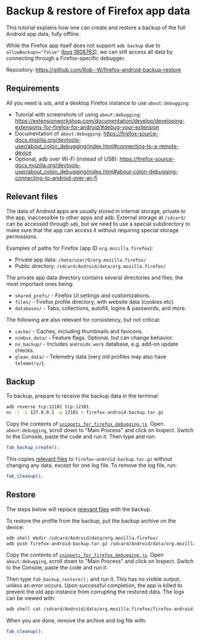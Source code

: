 # Backup & restore of Firefox app data

This tutorial explains how one can create and restore a backup of the full
Android app data, fully offline.

While the Firefox app itself does not support `adb backup` due to
`allowBackups="false"` ([bug 1808763](https://bugzilla.mozilla.org/show_bug.cgi?id=1808763)),
we can still access all data by connecting through a Firefox-specific debugger.

Repository: https://github.com/Rob--W/firefox-android-backup-restore

## Requirements

All you need is `adb`, and a desktop Firefox instance to use `about:debugging`:

- Tutorial with screenshots of using `about:debugging`: https://extensionworkshop.com/documentation/develop/developing-extensions-for-firefox-for-android/#debug-your-extension
- Documentation of `about:debugging`: https://firefox-source-docs.mozilla.org/devtools-user/about_colon_debugging/index.html#connecting-to-a-remote-device
- Optional, adb over Wi-Fi (instead of USB): https://firefox-source-docs.mozilla.org/devtools-user/about_colon_debugging/index.html#about-colon-debugging-connecting-to-android-over-wi-fi

## Relevant files

The data of Android apps are usually stored in internal storage, private to the
app, inaccessible to other apps and adb. External storage at `/sdcard/` can be
accessed through `adb`, but we need to use a special subdirectory to make sure
that the app can access it without requiring special storage permissions.

Examples of paths for Firefox (app ID `org.mozilla.firefox`):

- Private app data: `/data/user/0/org.mozilla.firefox/`
- Public directory: `/sdcard/Android/data/org.mozilla.firefox/`

The private app data directory contains several directories and files, the most
important ones being:

- `shared_prefs/` - Firefox UI settings and customizations.
- `files/` - Firefox profile directory, with website data (cookies etc).
- `databases/` - Tabs, collections, autofill, logins & passwords, and more.

The following are also relevant for consistency, but not critical:

- `cache/` - Caches, including thumbnails and favicons.
- `nimbus_data/` - Feature flags. Optional, but can change behavior.
- `no_backup/` - Includes `androidx.work` database, e.g. add-on update checks.
- `glean_data/` - Telemetry data (very old profiles may also have `telemetry/`).

## Backup

To backup, prepare to receive the backup data in the terminal:

```sh
adb reverse tcp:12101 tcp:12101
nc -l -s 127.0.0.1 -p 12101 > firefox-android-backup.tar.gz
```

Copy the contents of [`snippets_for_firefox_debugging.js`](snippets_for_firefox_debugging.js).
Open `about:debugging`, scroll down to "Main Process" and click on Inspect.
Switch to the Console, paste the code and run it. Then type and run:

```js
fab_backup_create();
```

This copies [relevant files](#relevant-files) to `firefox-android-backup.tar.gz`
without changing any data, except for one log file. To remove the log file, run:

```js
fab_cleanup();
```

## Restore

The steps below will replace [relevant files](#relevant-files) with the backup.

To restore the profile from the backup, put the backup archive on the device:

```sh
adb shell mkdir /sdcard/Android/data/org.mozilla.firefox/
adb push firefox-android-backup.tar.gz /sdcard/Android/data/org.mozilla.firefox/
```

Copy the contents of [`snippets_for_firefox_debugging.js`](snippets_for_firefox_debugging.js).
Open `about:debugging`, scroll down to "Main Process" and click on Inspect.
Switch to the Console, paste the code and run it.

Then type `fab_backup_restore();` and run it. This has no visible output, unless
an error occurs. Upon successful completion, the app is killed to prevent the
old app instance from corrupting the restored data. The logs can be viewed with:

```sh
adb shell cat /sdcard/Android/data/org.mozilla.firefox/firefox-android-backup.log
```

When you are done, remove the archive and log file with:

```js
fab_cleanup();
```
